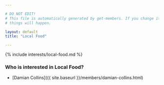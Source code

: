 ```yaml
---

# DO NOT EDIT!
# This file is automatically generated by get-members. If you change it, bad
# things will happen.

layout: default
title: "Local Food"

---
```


{% include interests/local-food.md %}

### Who is interested in Local Food?


* [Damian Collins]({{ site.baseurl }}/members/damian-collins.html)
